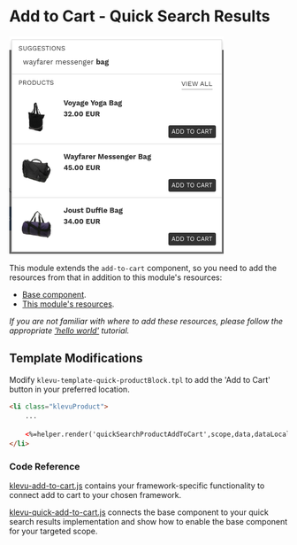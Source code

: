 # Add to Cart - Quick Search Results

![Search-quick add-to-cart](/modules/add-to-cart/images/image002.png)

This module extends the `add-to-cart` component, so you need to
add the resources from that in addition to this module's resources:

- [Base component](/components/add-to-cart/resources).
- [This module's resources](/modules/add-to-cart/quick/resources).

_If you are not familiar with where to add these resources,
please follow the appropriate ['hello world'](/getting-started/1-hello-world) tutorial._


## Template Modifications

Modify `klevu-template-quick-productBlock.tpl` to add the 'Add to Cart' button in your preferred location.

```html
<li class="klevuProduct">
    ...

    <%=helper.render('quickSearchProductAddToCart',scope,data,dataLocal) %>
</li>
```


### Code Reference

[klevu-add-to-cart.js](/components/add-to-cart/resources/assets/js/klevu-add-to-cart.js)
contains your framework-specific functionality to connect add to cart to your chosen framework.

[klevu-quick-add-to-cart.js](/modules/add-to-cart/quick/resources/assets/js/klevu-quick-add-to-cart.js)
connects the base component to your quick search results implementation and show how to enable the base component for your targeted scope.
